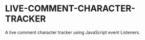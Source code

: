 # LIVE-COMMENT-CHARACTER-TRACKER
A live comment character tracker using JavaScript event Listeners.
